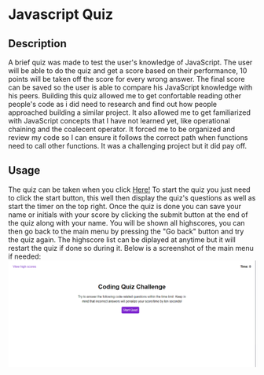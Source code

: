 # Javascript Quiz

## Description

A brief quiz was made to test the user's knowledge of JavaScript. The user will be able to do the quiz and get a score based on their performance, 10 points will be taken off the score for every wrong answer. The final score can be saved so the user is able to compare his JavaScript knowledge with his peers.
Building this quiz allowed me to get confortable reading other people's code as i did need to research and find out how people approached building a similar project. It also allowed me to get familiarized with JavaScript concepts that I have not learned yet, like operational chaining and the coalecent operator. It forced me to be organized and review my code so I can ensure it follows the correct path when functions need to call other functions. It was a challenging project but it did pay off.

## Usage

The quiz can be taken when you click [Here!](https://renfunny.github.io/javascript-quiz/) To start the quiz you just need to click the start button, this well then display the quiz's questions as well as start the timer on the top right. Once the quiz is done you can save your name or initials with your score by clicking the submit button at the end of the quiz along with your name. You will be shown all highscores, you can then go back to the main menu by pressing the "Go back" button and try the quiz again. The highscore list can be diplayed at anytime but it will restart the quiz if done so during it.
Below is a screenshot of the main menu if needed:
![Screenshot of the quiz's main menu](./assets/images/Screenshot%202022-09-26%20215344.png)
